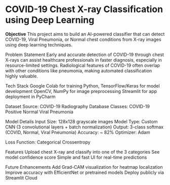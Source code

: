 # COVID-19 Chest X-ray Classification using Deep Learning
**Objective**
This project aims to build an AI-powered classifier that can detect COVID-19, Viral Pneumonia, or Normal chest conditions from X-ray images using deep learning techniques.

Problem Statement
Early and accurate detection of COVID-19 through chest X-rays can assist healthcare professionals in faster diagnosis, especially in resource-limited settings. Radiological features of COVID-19 often overlap with other conditions like pneumonia, making automated classification highly valuable.

Tech Stack
Google Colab for training
Python, TensorFlow/Keras for model development
OpenCV, NumPy for image preprocessing
Streamlit for app deployment in PyCharm

Dataset
Source: COVID-19 Radiography Database
Classes:
COVID-19 Positive
Normal
Viral Pneumonia

Model Details
Input Size: 128x128 grayscale images
Model Type: Custom CNN (3 convolutional layers + batch normalization)
Output: 3-class softmax (COVID, Normal, Viral Pneumonia)
Accuracy: ~ 82%
Optimizer: Adam

Loss Function: Categorical Crossentropy

Features
Upload chest X-ray and classify into one of the 3 categories
See model confidence score
Simple and fast UI for real-time predictions

Future Enhancements
Add Grad-CAM visualization for heatmap localization
Improve accuracy with EfficientNet or pretrained models
Deploy publicly via Streamlit Cloud

